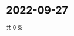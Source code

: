 # 2022-09-27

共 0 条

<!-- BEGIN WEIBO -->
<!-- 最后更新时间 Tue Sep 27 2022 08:39:51 GMT+0800 (China Standard Time) -->

<!-- END WEIBO -->
